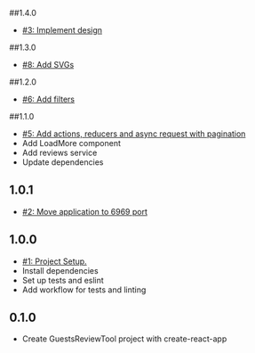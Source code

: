 ##1.4.0
* [#3: Implement design](https://github.com/ZorianaPro/GuestsReviewsTool/issues/3)

##1.3.0
* [#8: Add SVGs](https://github.com/ZorianaPro/GuestsReviewsTool/issues/8)

##1.2.0
* [#6: Add filters](https://github.com/ZorianaPro/GuestsReviewsTool/issues/6)

##1.1.0
* [#5: Add actions, reducers and async request with pagination](https://github.com/ZorianaPro/GuestsReviewsTool/issues/5)
* Add LoadMore component
* Add reviews service
* Update dependencies

## 1.0.1
* [#2: Move application to 6969 port](https://github.com/ZorianaPro/GuestsReviewsTool/issues/2)

## 1.0.0
* [#1: Project Setup.](https://github.com/ZorianaPro/GuestsReviewsTool/issues/1)
* Install dependencies
* Set up tests and eslint
* Add workflow for tests and linting

## 0.1.0
* Create GuestsReviewTool project with create-react-app